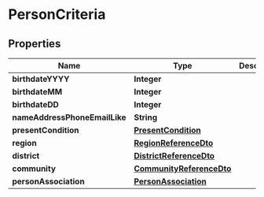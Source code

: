 # PersonCriteria

## Properties
Name | Type | Description | Notes
------------ | ------------- | ------------- | -------------
**birthdateYYYY** | **Integer** |  |  [optional]
**birthdateMM** | **Integer** |  |  [optional]
**birthdateDD** | **Integer** |  |  [optional]
**nameAddressPhoneEmailLike** | **String** |  |  [optional]
**presentCondition** | [**PresentCondition**](PresentCondition.md) |  |  [optional]
**region** | [**RegionReferenceDto**](RegionReferenceDto.md) |  |  [optional]
**district** | [**DistrictReferenceDto**](DistrictReferenceDto.md) |  |  [optional]
**community** | [**CommunityReferenceDto**](CommunityReferenceDto.md) |  |  [optional]
**personAssociation** | [**PersonAssociation**](PersonAssociation.md) |  |  [optional]
